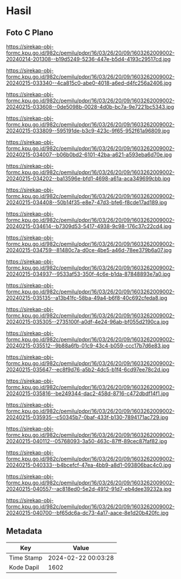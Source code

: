 # Hasil

## Foto C Plano

https://sirekap-obj-formc.kpu.go.id/982c/pemilu/pdpr/16/03/26/20/09/1603262009002-20240214-201308--b19d5249-5236-447e-b5d4-4193c29517cd.jpg

https://sirekap-obj-formc.kpu.go.id/982c/pemilu/pdpr/16/03/26/20/09/1603262009002-20240215-033340--4ca815c0-abe0-4018-a6ed-d4fc256a2406.jpg

https://sirekap-obj-formc.kpu.go.id/982c/pemilu/pdpr/16/03/26/20/09/1603262009002-20240215-033608--0de5098b-0028-4d0b-bc7a-9e7221bc5343.jpg

https://sirekap-obj-formc.kpu.go.id/982c/pemilu/pdpr/16/03/26/20/09/1603262009002-20240215-033809--595191de-b3c9-423c-9f65-952f61a96809.jpg

https://sirekap-obj-formc.kpu.go.id/982c/pemilu/pdpr/16/03/26/20/09/1603262009002-20240215-034007--b06b0bd2-6101-42ba-a621-a593eba6d70e.jpg

https://sirekap-obj-formc.kpu.go.id/982c/pemilu/pdpr/16/03/26/20/09/1603262009002-20240215-034202--ba13596e-bfd1-4698-a61a-aca349699cbb.jpg

https://sirekap-obj-formc.kpu.go.id/982c/pemilu/pdpr/16/03/26/20/09/1603262009002-20240215-034408--50b14f35-e8e7-47d3-bfe6-f8cde17ad189.jpg

https://sirekap-obj-formc.kpu.go.id/982c/pemilu/pdpr/16/03/26/20/09/1603262009002-20240215-034614--b7309d53-5417-4938-9c98-176c37c22cd4.jpg

https://sirekap-obj-formc.kpu.go.id/982c/pemilu/pdpr/16/03/26/20/09/1603262009002-20240215-034759--81480c7a-d0ce-4be5-a46d-78ee379b6a07.jpg

https://sirekap-obj-formc.kpu.go.id/982c/pemilu/pdpr/16/03/26/20/09/1603262009002-20240215-034937--9533af53-350f-4c6e-b1da-87848893e7a0.jpg

https://sirekap-obj-formc.kpu.go.id/982c/pemilu/pdpr/16/03/26/20/09/1603262009002-20240215-035135--a13b41fc-58ba-49a4-b6f8-40c692cfeda8.jpg

https://sirekap-obj-formc.kpu.go.id/982c/pemilu/pdpr/16/03/26/20/09/1603262009002-20240215-035305--2735100f-a0df-4e24-96ab-bf055d2190ca.jpg

https://sirekap-obj-formc.kpu.go.id/982c/pemilu/pdpr/16/03/26/20/09/1603262009002-20240215-035512--9b88a6fb-01c9-43c4-b059-ccc17b7d6e83.jpg

https://sirekap-obj-formc.kpu.go.id/982c/pemilu/pdpr/16/03/26/20/09/1603262009002-20240215-035647--ec8f9d76-a5b2-4dc5-b1f4-6cd97ee78c2d.jpg

https://sirekap-obj-formc.kpu.go.id/982c/pemilu/pdpr/16/03/26/20/09/1603262009002-20240215-035816--be249344-dac2-458d-8716-c472dbdf14f1.jpg

https://sirekap-obj-formc.kpu.go.id/982c/pemilu/pdpr/16/03/26/20/09/1603262009002-20240215-035935--c50345b7-0baf-433f-b130-7894171ac729.jpg

https://sirekap-obj-formc.kpu.go.id/982c/pemilu/pdpr/16/03/26/20/09/1603262009002-20240215-040112--05768093-3a50-463c-87ff-89cec87faf82.jpg

https://sirekap-obj-formc.kpu.go.id/982c/pemilu/pdpr/16/03/26/20/09/1603262009002-20240215-040333--b4bcefcf-47ea-4bb9-a8d1-093806bac4c0.jpg

https://sirekap-obj-formc.kpu.go.id/982c/pemilu/pdpr/16/03/26/20/09/1603262009002-20240215-040557--ac818ed0-5e2d-4912-91d7-eb4dee39232a.jpg

https://sirekap-obj-formc.kpu.go.id/982c/pemilu/pdpr/16/03/26/20/09/1603262009002-20240215-040700--bf65dc6a-dc73-4a17-aace-8e1d20b420fc.jpg


## Metadata

| Key        | Value               |
| ---------- | ------------------- |
| Time Stamp | 2024-02-22 00:03:28 |
| Kode Dapil | 1602                |



